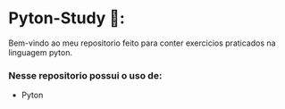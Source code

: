 # Pyton-Study 🐍:



Bem-vindo ao meu repositorio feito para conter exercicios praticados na linguagem pyton.


### Nesse repositorio possui o uso de: 

- Pyton
